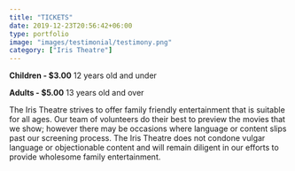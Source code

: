 ```yaml
---
title: "TICKETS"
date: 2019-12-23T20:56:42+06:00
type: portfolio
image: "images/testimonial/testimony.png"
category: ["Iris Theatre"]
---
```


**Children - $3.00**
12 years old and under

**Adults - $5.00**
13 years old and over

The Iris Theatre strives to offer family friendly entertainment that is suitable for all ages. Our team of volunteers do their best to preview the movies that we show; however there may be occasions where language or content slips past our screening process. The Iris Theatre does not condone vulgar language or objectionable content and will remain diligent in our efforts to provide wholesome family entertainment.
